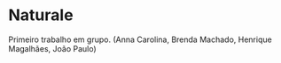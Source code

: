 # Naturale
Primeiro trabalho em grupo. (Anna Carolina, Brenda Machado, Henrique Magalhães, João Paulo)
